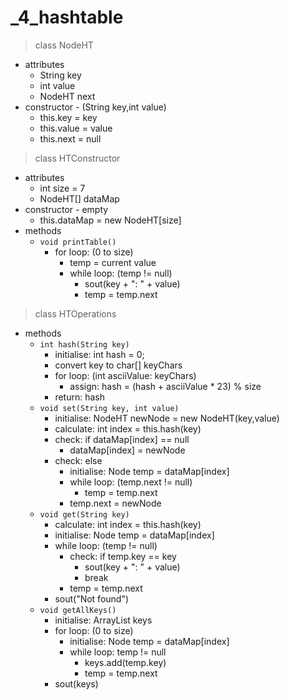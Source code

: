 # _4_hashtable

> class NodeHT

- attributes
  - String key
  - int value
  - NodeHT next
- constructor - (String key,int value)
  - this.key = key
  - this.value = value
  - this.next = null

> class HTConstructor

- attributes
  - int size = 7
  - NodeHT[] dataMap
- constructor - empty
  - this.dataMap = new NodeHT[size]
- methods
  - `void printTable()`
    - for loop: (0 to size)
      - temp = current value
      - while loop: (temp != null)
        - sout(key + ": " + value)
        - temp = temp.next

> class HTOperations

- methods
  - `int hash(String key)`
    - initialise: int hash = 0;
    - convert key to char[] keyChars
    - for loop: (int asciiValue: keyChars)
      - assign: hash = (hash + asciiValue * 23) % size
    - return: hash
  - `void set(String key, int value)`
    - initialise: NodeHT newNode = new NodeHT(key,value)
    - calculate: int index = this.hash(key)
    - check: if dataMap[index] == null
      - dataMap[index] = newNode
    - check: else
      - initialise: Node temp = dataMap[index]
      - while loop: (temp.next != null)
        - temp = temp.next
      - temp.next = newNode
  - `void get(String key)`
    - calculate: int index = this.hash(key)
    - initialise: Node temp = dataMap[index]
    - while loop: (temp != null)
      - check: if temp.key == key
        - sout(key + ": " + value)
        - break
      - temp = temp.next
    - sout("Not found")
  - `void getAllKeys()`
    - initialise: ArrayList<String> keys
    - for loop: (0 to size)
      - initialise: Node temp = dataMap[index]
      - while loop: temp != null
        - keys.add(temp.key)
        - temp = temp.next
    - sout(keys)